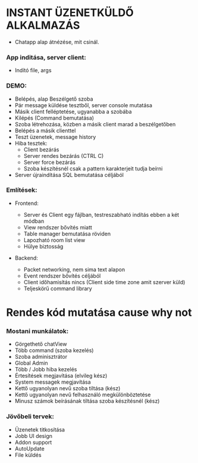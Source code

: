 # INSTANT ÜZENETKÜLDŐ ALKALMAZÁS

- Chatapp alap átnézése, mit csinál.

### App inditása, server client:

- Indító file, args

### DEMO:

- Belépés, alap Beszélgető szoba
- Pár message küldése tesztből, server console mutatása
- Másik client felléptetése, ugyanabba a szobába
- Kilépés (Command bemutatása)
- Szoba létrehozása, közben a másik client marad a beszélgetőben
- Belépés a másik clienttel
- Teszt üzenetek, message history
- Hiba tesztek:
    - Client bezárás
    - Server rendes bezárás (CTRL C)
    - Server force bezárás
    - Szoba készítésnél csak a pattern karakterjeit tudja beírni
- Server újraindítása SQL bemutatása céljából

### Említések:

- Frontend:
    - Server és Client egy fájlban, testreszabható indítás ebben a két módban
    - View rendszer bővítés miatt
    - Table manager bemutatása röviden
    - Lapozható room list view
    - Hülye biztosság
    
- Backend:
    - Packet networking, nem sima text alapon
    - Event rendszer bővítés céljából
    - Client időhamisítás nincs (Client side time zone amit szerver küld)
    - Teljeskörű command library

# Rendes kód mutatása cause why not

### Mostani munkálatok:

- Görgethető chatView
- Több command (szoba kezelés)
- Szoba adminisztrátor
- Global Admin
- Több / Jobb hiba kezelés
- Értesítések megjavítása (elvileg kész)
- System messagek megjavítása 
- Kettő ugyanolyan nevű szoba tiltása (kész)
- Kettő ugyanolyan nevű felhasználó megkülönböztetése
- Minusz számok beírásának tiltása szoba készítésnél (kész)

### Jövőbeli tervek:

- Üzenetek titkosítása
- Jobb UI design
- Addon support
- AutoUpdate
- File küldés
    
    
    
